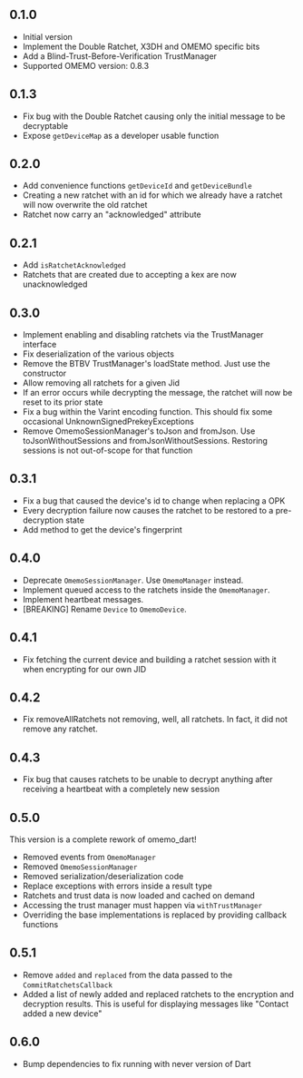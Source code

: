 ## 0.1.0

- Initial version
- Implement the Double Ratchet, X3DH and OMEMO specific bits
- Add a Blind-Trust-Before-Verification TrustManager
- Supported OMEMO version: 0.8.3

## 0.1.3

- Fix bug with the Double Ratchet causing only the initial message to be decryptable
- Expose `getDeviceMap` as a developer usable function
## 0.2.0

- Add convenience functions `getDeviceId` and `getDeviceBundle`
- Creating a new ratchet with an id for which we already have a ratchet will now overwrite the old ratchet
- Ratchet now carry an "acknowledged" attribute

## 0.2.1

- Add `isRatchetAcknowledged`
- Ratchets that are created due to accepting a kex are now unacknowledged

## 0.3.0

- Implement enabling and disabling ratchets via the TrustManager interface
- Fix deserialization of the various objects
- Remove the BTBV TrustManager's loadState method. Just use the constructor
- Allow removing all ratchets for a given Jid
- If an error occurs while decrypting the message, the ratchet will now be reset to its prior state
- Fix a bug within the Varint encoding function. This should fix some occasional UnknownSignedPrekeyExceptions
- Remove OmemoSessionManager's toJson and fromJson. Use toJsonWithoutSessions and fromJsonWithoutSessions. Restoring sessions is not out-of-scope for that function

## 0.3.1

- Fix a bug that caused the device's id to change when replacing a OPK
- Every decryption failure now causes the ratchet to be restored to a pre-decryption state
- Add method to get the device's fingerprint

## 0.4.0

- Deprecate `OmemoSessionManager`. Use `OmemoManager` instead.
- Implement queued access to the ratchets inside the `OmemoManager`.
- Implement heartbeat messages.
- [BREAKING] Rename `Device` to `OmemoDevice`.

## 0.4.1

- Fix fetching the current device and building a ratchet session with it when encrypting for our own JID

## 0.4.2

- Fix removeAllRatchets not removing, well, all ratchets. In fact, it did not remove any ratchet.

## 0.4.3

- Fix bug that causes ratchets to be unable to decrypt anything after receiving a heartbeat with a completely new session

## 0.5.0

This version is a complete rework of omemo_dart!

- Removed events from `OmemoManager`
- Removed `OmemoSessionManager`
- Removed serialization/deserialization code
- Replace exceptions with errors inside a result type
- Ratchets and trust data is now loaded and cached on demand
- Accessing the trust manager must happen via `withTrustManager`
- Overriding the base implementations is replaced by providing callback functions

## 0.5.1

- Remove `added` and `replaced` from the data passed to the `CommitRatchetsCallback`
- Added a list of newly added and replaced ratchets to the encryption and decryption results. This is useful for displaying messages like "Contact added a new device"

## 0.6.0

- Bump dependencies to fix running with never version of Dart
